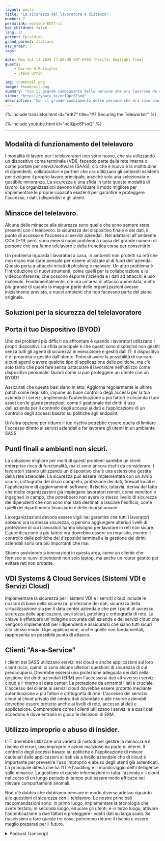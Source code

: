 ```yaml
---
layout: posts
title: "La sicurezza del lavoratore a distanza"
number: 7
permalink: episode-EDT7-it
has_children: false
lang: it
parent: Episódios
grand_parent: Italiano
nav_order: 7
tags:

date: Mon Jul 13 2020 17:00:00 GMT-0700 (Pacific Daylight Time)
guests:
    - Darren W Pulsipher
    - Steve Orrin

img: thumbnail.png
image: thumbnail.png
summary: "Con il grande cambiamento delle persone che ora lavorano da casa invece che in ufficio, la sicurezza è una preoccupazione crescente per molte organizzazioni IT. In questo episodio, Steve Orrin, CTO di Intel Federal, e Darren discutono delle minacce alla sicurezza e delle soluzioni per aiutare a proteggere il telelavoratore e i data center aziendali."
video: "https://youtu.be/ncIQpc6FsoQ"
description: "Con il grande cambiamento delle persone che ora lavorano da casa invece che in ufficio, la sicurezza è una preoccupazione crescente per molte organizzazioni IT. In questo episodio, Steve Orrin, CTO di Intel Federal, e Darren discutono delle minacce alla sicurezza e delle soluzioni per aiutare a proteggere il telelavoratore e i data center aziendali."
---
```


<div>
{% include transistor.html id="edt7" title="#7 Securing the Teleworker" %}

{% include youtube.html id="ncIQpc6FsoQ" %}
</div>

---

## Modalità di funzionamento del telelavoro

I modalità di lavoro per i telelavoratori non sono nuove, che sia utilizzando un dispositivo come terminale (VDI), facendo parte della rete interna o come portale per servizi/software (SAAS); ciò che è nuovo è la moltitudine di dipendenti, collaboratori e partner che ora utilizzano gli ambienti esistenti per svolgere il proprio lavoro principale, anziché solo una selezionata e gestibile minoranza. La sicurezza è una sfida in tutte queste modalità di lavoro. Le organizzazioni devono individuare il modo migliore per implementare le proprie capacità esistenti per garantire e proteggere l'accesso, i dati, i dispositivi e gli utenti.

## Minacce del telelavoro.

Alcune delle minacce alla sicurezza sono quelle che sono sempre state presenti con il telelavoro: la sicurezza del dispositivo finale e dei dati, il punto di accesso e l'accesso ai servizi aziendali. Nel adattarsi all'ambiente COVID-19, però, sono emersi nuovi problemi a causa del grande numero di persone che ora fanno telelavoro e della frenetica corsa per consentirlo.

Un problema riguarda i lavoratori a casa, in ambienti non protetti su reti che non erano mai state pensate per essere utilizzate al di fuori dell'azienda. Questo porta a attacchi mirati di phishing e malware. Un altro problema è l'introduzione di nuovi strumenti, come quelli per la collaborazione e le videoconferenze, che possono esporre l'azienda e i dati ad attacchi e uso malevolo. Fondamentalmente, c'è ora un'area di attacco aumentata, molto più grande di quanto la maggior parte delle organizzazioni avesse inizialmente previsto, e nuovi ambienti che non facevano parte del piano originale.

## Soluzioni per la sicurezza del telelavoratore

## Porta il tuo Dispositivo (BYOD)

Uno dei problemi più difficili da affrontare è quando i lavoratori utilizzano i propri dispositivi. La sfida principale è che questi sono dispositivi non gestiti senza tutti gli agenti di sicurezza in esecuzione e gestiti dall'IT; il dispositivo è di proprietà e gestito dall'utente. Potresti avere la possibilità di caricare alcuni agenti o avere qualche tipo di applicazione delle politiche, ma c'è solo tanto che puoi fare senza ostacolare il lavoratore nell'utilizzo come dispositivo personale. Quindi come si può proteggere un utente con un BYOD?

Assicurati che queste basi siano in atto: Aggiorna regolarmente le ultime patch come requisito, impone un buon controllo degli accessi per la tua azienda e i servizi, implementa l'autenticazione a più fattori e circonda i tuoi asset con le giuste protezioni, come il gestionale dei diritti d'uso dell'azienda per il controllo degli accessi ai dati e l'applicazione di un controllo degli accessi basato su politiche agli endpoint.

Un'altra opzione per ridurre il tuo rischio potrebbe essere quella di limitare l'accesso diretto ai servizi aziendali e far lavorare gli utenti in un ambiente SASS.

## Punti finali e ambienti non sicuri.

La soluzione migliore per molti di questi problemi sarebbe un client enterprise ricco di funzionalità, ma ci sono ancora rischi da considerare. I lavoratori stanno utilizzando un dispositivo che è una estensione gestita della rete aziendale. La sicurezza può essere implementata con un avvio sicuro, crittografia del disco completo, protezione dei dati, firewall locali e l'applicazione di aggiornamenti software. Il rischio, tuttavia, deriva dal fatto che molte organizzazioni già impiegano lavoratori remoti, come venditori o ingegneri in campo, che potrebbero non avere lo stesso livello di sicurezza dei dipendenti che non sono mai stati destinati a lasciare l'edificio, come quelli del dipartimento finanziario e delle risorse umane.

Le organizzazioni devono essere vigili nel garantire che tutti i lavoratori abbiano ora la stessa sicurezza, o persino aggiungere ulteriori livelli di protezione di cui i lavoratori hanno bisogno per lavorare in reti non sicure. L'autenticazione a più fattori ora dovrebbe essere un requisito, mentre il controllo delle politiche dei dispositivi terminali e la gestione dei diritti aziendali sono ora più importanti che mai.

Stiamo assistendo a innovazioni in questa area, come un cliente che fornisce ai nuovi dipendenti non solo laptop, ma anche un router gestito per evitare reti non protette.

## VDI Systems & Cloud Services (Sistemi VDI e Servizi Cloud)

Implementare la sicurezza per i sistemi VDI e i servizi cloud include le nozioni di base della sicurezza: protezione dei dati, sicurezza della virtualizzazione sia per il data center aziendale che per i punti di accesso, sicurezza delle applicazioni, avvii sicuri, patching e crittografia di rete. La chiave è effettuare un'indagine accurata dell'azienda e dei servizi cloud che vengono implementati per i dipendenti e assicurarsi che siano tutti sicuri allo stesso modo. Ogni applicazione, anche quelle non fondamentali, rappresenta un possibile punto di attacco.

## Clienti "As-a-Service"

I clienti del SASS utilizzano servizi nel cloud e anche applicazioni sul loro client ricco, quindi ci sono alcune ulteriori questioni di sicurezza di cui preoccuparsi. Dovrebbe esserci una protezione adeguata dei dati nella gestione dei diritti aziendali (ERM) per l'accesso ai dati attraverso i servizi cloud e il ritorno al data center. La protezione da entrambi i lati è cruciale. L'accesso del cliente ai servizi cloud dovrebbe essere protetto mediante autenticazione a più fattori e crittografia di rete. L'accesso del servizio cloud al cloud privato del centro dati aziendale e alle risorse aziendali dovrebbe essere protetto anche ai livelli di rete, accesso ai dati e applicazione. Comprendere come i clienti utilizzano i servizi e a quali dati accedono è dove entrano in gioco le decisioni di ERM.

## Utilizzo improprio e abuso di insider.

L'IT dovrebbe utilizzare una varietà di metodi per gestire la minaccia e il rischio di errori, uso improprio e azioni maliziose da parte di interni. Il controllo degli accessi basato su politiche e l'applicazione di misure cautelari dalle applicazioni ai dati sia a livello aziendale che di cloud è importante per prevenire l'uso improprio e abuso degli utenti già autenticati. La principale difesa che ha l'IT è l'auditing e il monitoraggio dell'intelligence sulle minacce. La gestione di queste informazioni in tutta l'azienda e il cloud nel corso di un lungo periodo di tempo può essere molto efficace nel rilevare comportamenti anomali.

Non c'è dubbio che dobbiamo pensare in modo diverso adesso riguardo alle questioni di sicurezza con il telelavoro. Le nostre principali raccomandazioni sono: in primo luogo, implementare la tecnologia che avete testato; in secondo luogo, educare gli utenti; e in terzo luogo, attivare l'autenticazione a due fattori e proteggere i vostri dati su larga scala. Se riuscissimo a fare queste tre cose, potremmo ridurre il rischio e essere meglio preparati per il futuro.



<details>
<summary> Podcast Transcript </summary>

<p></p>

</details>

